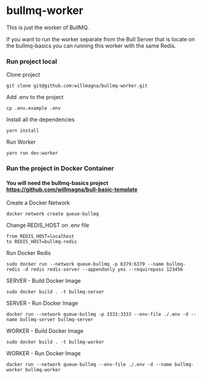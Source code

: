 # bullmq-worker

This is just the worker of BullMQ.

If you want to run the worker separate from the Bull Server that is locate on the bullmq-basics you can running this worker with the same Redis.

### Run project local

Clone project

    git clone git@github.com:willmagna/bullmq-worker.git

Add .env to the project

    cp .env.example .env

Install all the dependencies

    yarn install

Run Worker

    yarn run dev:worker

### Run the project in Docker Container

#### You will need the bullmq-basics project https://github.com/willmagna/bull-basic-template

Create a Docker Network

    docker network create queue-bullmq

Change REDIS_HOST on .env file

    from REDIS_HOST=localhost
    to REDIS_HOST=bullmq-redis

Run Docker Redis

    sudo docker run --network queue-bullmq -p 6379:6379 --name bullmq-redis -d redis redis-server --appendonly yes --requirepass 123456

SERVER - Build Docker Image

    sudo docker build . -t bullmq-server

SERVER - Run Docker Image

    docker run --network queue-bullmq -p 3333:3333 --env-file ./.env -d --name bullmq-server bullmq-server

WORKER - Build Docker Image

    sudo docker build . -t bullmq-worker

WORKER - Run Docker Image

    docker run --network queue-bullmq --env-file ./.env -d --name bullmq-worker bullmq-worker
